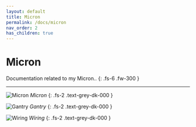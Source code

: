 ```yaml
---
layout: default
title: Micron
permalink: /docs/micron
nav_order: 2
has_children: true
---
```


# Micron

Documentation related to my Micron..
{: .fs-6 .fw-300 }

---

![Micron](../../../../assets/images/micron-2.jpg)
*Micron*
{: .fs-2 .text-grey-dk-000 }

![Gantry](../../../../assets/images/micron-gantry.jpg)
*Gantry*
{: .fs-2 .text-grey-dk-000 }

![Wiring](../../../../assets/images/micron-49-wiring-1.jpg)
*Wiring*
{: .fs-2 .text-grey-dk-000 }